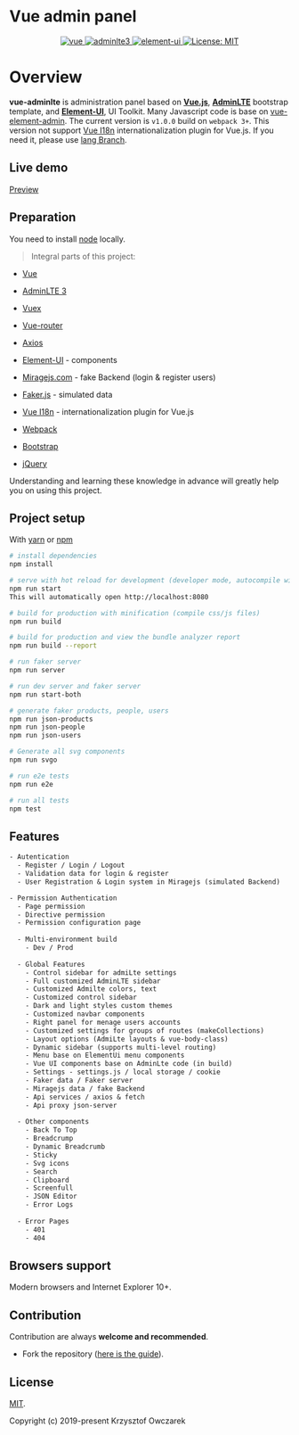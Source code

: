 # Vue admin panel

<p align="center">
  <a href="https://github.com/vuejs/vue">
    <img src="https://img.shields.io/badge/vue-2.5.2-brightgreen.svg" alt="vue">
  </a>  
  <a href="https://github.com/ColorlibHQ/AdminLTE">
      <img src="https://img.shields.io/badge/adminlte-3.0.2-brightgreen.svg" alt="adminlte3">
  </a>
  <a href="https://github.com/ElemeFE/element">
    <img src="https://img.shields.io/badge/element--ui-2.14.1-brightgreen.svg" alt="element-ui">
  </a>   
  <a href="https://opensource.org/licenses/MIT">
      <img src="https://img.shields.io/badge/License-MIT-blue.svg" alt="License: MIT">
    </a>  
</p>

# Overview

**vue-adminlte** is administration panel based on **[Vue.js](https://github.com/vuejs/vue)**, **[AdminLTE](https://github.com/ColorlibHQ/AdminLTE)** bootstrap template, and **[Element-UI](https://github.com/ElemeFE/element)**, UI Toolkit.
Many Javascript code is base on [vue-element-admin](https://github.com/PanJiaChen/vue-element-admin/). The current version is `v1.0.0` build on `webpack 3+`.
This version not support [Vue I18n](https://kazupon.github.io/vue-i18n/) internationalization plugin for Vue.js.
If you need it, please use [lang Branch](https://github.com/KOwiec/vue-adminLte/tree/lang).

## Live demo

[Preview](https://kowiec.github.io/vue-adminLte)

## Preparation

You need to install [node](http://nodejs.org/) locally.  

>  Integral parts of this project:

 - [Vue](https://vuejs.org/index.html)
 
 - [AdminLTE 3](https://adminlte.io/themes/v3)
 
 - [Vuex](https://vuex.vuejs.org/)
 
 - [Vue-router](https://router.vuejs.org/)
 
 - [Axios](https://github.com/axios/axios)
 
 - [Element-UI](https://github.com/ElemeFE/element) - components
 
 - [Miragejs.com](https://miragejs.com) - fake Backend (login & register users)
 
 - [Faker.js](https://github.com/Marak/Faker.js) - simulated data 
 
 - [Vue I18n](https://kazupon.github.io/vue-i18n/) - internationalization plugin for Vue.js
 
 - [Webpack](https://github.com/webpack/webpack)
 
 - [Bootstrap](https://getbootstrap.com) 
 
 - [jQuery](https://github.com/jquery/jquery)  
  
 Understanding and learning these knowledge in advance will greatly help you on using this project.

## Project setup

With [yarn](https://yarnpkg.com/lang/en/) or [npm](https://www.npmjs.com/get-npm)

``` bash
# install dependencies
npm install 

# serve with hot reload for development (developer mode, autocompile with browsersync support for live demo)
npm run start 
This will automatically open http://localhost:8080

# build for production with minification (compile css/js files)
npm run build

# build for production and view the bundle analyzer report 
npm run build --report

# run faker server
npm run server

# run dev server and faker server
npm run start-both

# generate faker products, people, users
npm run json-products
npm run json-people
npm run json-users

# Generate all svg components
npm run svgo

# run e2e tests
npm run e2e

# run all tests
npm test
```

## Features

```txt
- Autentication
  - Register / Login / Logout
  - Validation data for login & register
  - User Registration & Login system in Miragejs (simulated Backend)

- Permission Authentication
  - Page permission
  - Directive permission
  - Permission configuration page
    
  - Multi-environment build
    - Dev / Prod
    
  - Global Features
    - Control sidebar for admiLte settings
    - Full customized AdminLTE sidebar    
    - Customized Admilte colors, text
    - Customized control sidebar
    - Dark and light styles custom themes
    - Customized navbar components       
    - Right panel for menage users accounts
    - Customized settings for groups of routes (makeCollections)
    - Layout options (AdmiLte layouts & vue-body-class)
    - Dynamic sidebar (supports multi-level routing)
    - Menu base on ElementUi menu components
    - Vue UI components base on AdminLte code (in build)
    - Settings - settings.js / local storage / cookie
    - Faker data / Faker server
    - Miragejs data / fake Backend
    - Api services / axios & fetch 
    - Api proxy json-server
    
  - Other components  
    - Back To Top
    - Breadcrump
    - Dynamic Breadcrumb    
    - Sticky
    - Svg icons
    - Search
    - Clipboard
    - Screenfull   
    - JSON Editor
    - Error Logs 
          
  - Error Pages
    - 401
    - 404
```

## Browsers support

Modern browsers and Internet Explorer 10+.

Contribution
------------
Contribution are always **welcome and recommended**.
 
 - Fork the repository ([here is the guide](https://help.github.com/articles/fork-a-repo/)).

License
-------
[MIT](http://opensource.org/licenses/MIT).

Copyright (c) 2019-present Krzysztof Owczarek


